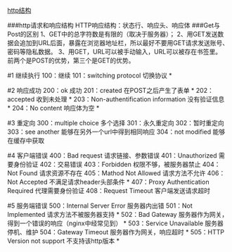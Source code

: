 <!-- http状态码.md -->

[http结构](./asset/http_request.png)

###http请求和响应结构
HTTP响应结构：状态行、响应头、响应体
###Get与Post的区别
1、GET中的总字符数是有限的（取决于服务器）；
2、用GET发送数据会追加到URL后面，暴露在浏览器地址栏，所以最好不要用GET请求发送账号、密码等隐私数据。
3、用GET，URL可以被手动输入，URL可以被存在书签里。
前两个是POST的优势，第三个是GET的优势。

#1 继续执行
100：继续
101：switching protocol 切换协议 *

#2 响应成功
200：ok 成功
201：created 在POST之后产生了表单 *
202：accepted 收到未处理 *
203：Non-authentification information 没有验证信息 *
204：No content 响应体为空 *

#3 重定向
300：multiple choice 多个选择
301：永久重定向
302：暂时重定向
303：see another 能够在另外一个url中得到相同响应
304：not modified 能够在缓存中获取

#4 客户端错误
400：Bad request 请求链接、参数错误
401：Unauthorized 需要身份验证
402：交易错误
403：Forbidden 权限不够，被服务器禁止
404：Not Found 请求资源不存在
405：Mathod Not Allowed 请求方法不允许
406：Not Accepted 不满足请求header头部条件 *
407：Proxy Authentication Required 代理需要身份验证
408：Request Timeout 客户端发送请求超时

#5 服务端错误
500：Internal Server Error 服务器内出错
501：Not Implemented 请求方法不被服务器支持 *
502：Bad Gateway 服务器作为网关，得到一个错误的响应（nginx中经常见到） *
503：Service Unavailable 服务器停机、维护
504：Gateway Timeout 服务器作为网关，响应超时 *
505：HTTP Version not support 不支持该http版本 *
